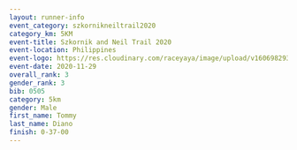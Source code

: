 ```yaml
--- 
layout: runner-info 
event_category: szkornikneiltrail2020 
category_km: 5KM 
event-title: Szkornik and Neil Trail 2020  
event-location: Philippines 
event-logo: https://res.cloudinary.com/raceyaya/image/upload/v1606982938/logo/antiruq-trails2020_ttinm3.png 
event-date: 2020-11-29 
overall_rank: 3
gender_rank: 3
bib: 0505
category: 5km
gender: Male
first_name: Tommy 
last_name: Diano
finish: 0-37-00
--- 
```

